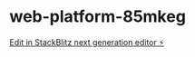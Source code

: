 # web-platform-85mkeg

[Edit in StackBlitz next generation editor ⚡️](https://stackblitz.com/~/github.com/robindelabre/web-platform-85mkeg)